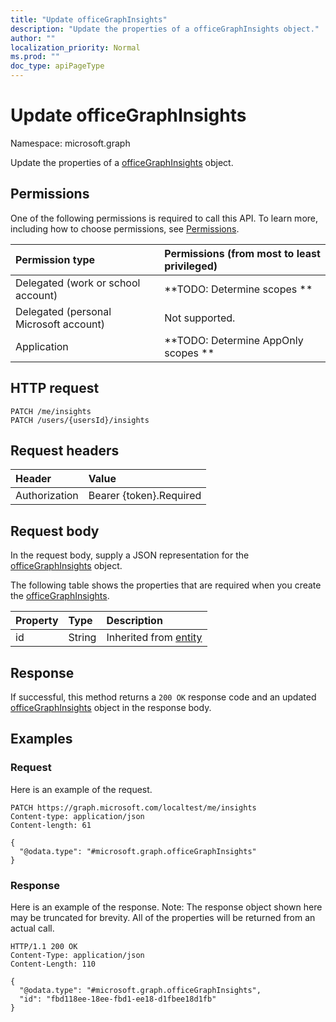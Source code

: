 ```yaml
---
title: "Update officeGraphInsights"
description: "Update the properties of a officeGraphInsights object."
author: ""
localization_priority: Normal
ms.prod: ""
doc_type: apiPageType
---
```


# Update officeGraphInsights

Namespace: microsoft.graph

Update the properties of a [officeGraphInsights](../resources/officegraphinsights.md) object.

## Permissions
One of the following permissions is required to call this API. To learn more, including how to choose permissions, see [Permissions](/concepts/permissions-reference.md).

|Permission type|Permissions (from most to least privileged)|
|:---|:---|
|Delegated (work or school account)|**TODO: Determine scopes **|
|Delegated (personal Microsoft account)|Not supported.|
|Application|**TODO: Determine AppOnly scopes **|

## HTTP request
<!-- {
  "blockType": "ignored"
}
-->
``` http
PATCH /me/insights
PATCH /users/{usersId}/insights
```

## Request headers
|Header|Value|
|:---|:---|
|Authorization|Bearer {token}.Required|

## Request body
In the request body, supply a JSON representation for the [officeGraphInsights](../resources/officegraphinsights.md) object.

The following table shows the properties that are required when you create the [officeGraphInsights](../resources/officegraphinsights.md).

|Property|Type|Description|
|:---|:---|:---|
|id|String| Inherited from [entity](../resources/entity.md)|



## Response
If successful, this method returns a `200 OK` response code and an updated [officeGraphInsights](../resources/officegraphinsights.md) object in the response body.

## Examples

### Request
Here is an example of the request.
<!-- {
  "blockType": "request",
  "name": "update_officegraphinsights"
}
-->
``` http
PATCH https://graph.microsoft.com/localtest/me/insights
Content-type: application/json
Content-length: 61

{
  "@odata.type": "#microsoft.graph.officeGraphInsights"
}
```

### Response
Here is an example of the response. Note: The response object shown here may be truncated for brevity. All of the properties will be returned from an actual call.
<!-- {
  "blockType": "response",
  "truncated": true
}
-->
``` http
HTTP/1.1 200 OK
Content-Type: application/json
Content-Length: 110

{
  "@odata.type": "#microsoft.graph.officeGraphInsights",
  "id": "fbd118ee-18ee-fbd1-ee18-d1fbee18d1fb"
}
```

